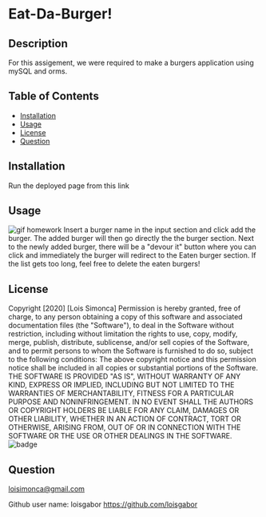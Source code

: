 # Eat-Da-Burger!

## Description

For this assigement, we were required to make a burgers application using mySQL and orms.

## Table of Contents

- [Installation](#installation)
- [Usage](#usage)
- [License](#License)
- [Question](#Question)

## Installation

Run the deployed page from this link

## Usage

![gif homework](./public/assets/demo.gif)
Insert a burger name in the input section and click add the burger. The added burger will then go directly the the burger section. Next to the newly added burger, there will be a "devour it" button where you can click and immediately the burger will redirect to the Eaten burger section. If the list gets too long, feel free to delete the eaten burgers!

## License

Copyright [2020] [Lois Simonca]
Permission is hereby granted, free of charge, to any person obtaining a copy of this software and associated documentation files (the "Software"), to deal in the Software without restriction, including without limitation the rights to use, copy, modify, merge, publish, distribute, sublicense, and/or sell copies of the Software, and to permit persons to whom the Software is furnished to do so, subject to the following conditions:
The above copyright notice and this permission notice shall be included in all copies or substantial portions of the Software.
THE SOFTWARE IS PROVIDED "AS IS", WITHOUT WARRANTY OF ANY KIND, EXPRESS OR IMPLIED, INCLUDING BUT NOT LIMITED TO THE WARRANTIES OF MERCHANTABILITY, FITNESS FOR A PARTICULAR PURPOSE AND NONINFRINGEMENT. IN NO EVENT SHALL THE AUTHORS OR COPYRIGHT HOLDERS BE LIABLE FOR ANY CLAIM, DAMAGES OR OTHER LIABILITY, WHETHER IN AN ACTION OF CONTRACT, TORT OR OTHERWISE, ARISING FROM, OUT OF OR IN CONNECTION WITH THE SOFTWARE OR THE USE OR OTHER DEALINGS IN THE SOFTWARE.
![badge](https://img.shields.io/badge/MIT-License-<color>)

## Question

loisimonca@gmail.com

Github user name: loisgabor
https://github.com/loisgabor
